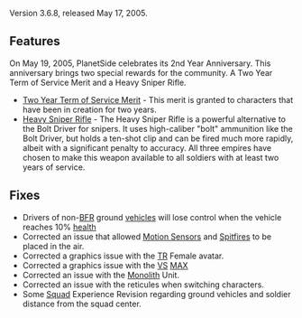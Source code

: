 Version 3.6.8, released May 17, 2005.

## Features

On May 19, 2005, PlanetSide celebrates its 2nd Year Anniversary. This
anniversary brings two special rewards for the community. A Two Year Term of
Service Merit and a Heavy Sniper Rifle.

- [Two Year Term of Service Merit](../merits/Term_of_Service.md) - This merit is
  granted to characters that have been in creation for two years.
- [Heavy Sniper Rifle](../weapons/Heavy_Scout_Rifle.md) - The Heavy Sniper Rifle
  is a powerful alternative to the Bolt Driver for snipers. It uses high-caliber
  "bolt" ammunition like the Bolt Driver, but holds a ten-shot clip and can be
  fired much more rapidly, albeit with a significant penalty to accuracy. All
  three empires have chosen to make this weapon available to all soldiers with
  at least two years of service.

## Fixes

- Drivers of non-[BFR](../vehicles/BattleFrame_Robotics.md) ground
  [vehicles](../vehicles/Vehicle.md) will lose control when the vehicle reaches
  10% [health](../terminology/Health.md)
- Corrected an issue that allowed [Motion Sensors](#Motion_Sensor) and
  [Spitfires](../Spitfire_Turret.md) to be placed in the air.
- Corrected a graphics issue with the [TR](../etc/Terran_Republic.md) Female
  avatar.
- Corrected a graphics issue with the [VS](../VS.md)
  [MAX](../items/Mechanized_Assault_Exo-Suit.md)
- Corrected an issue with the [Monolith](../items/Monolith.md) Unit.
- Corrected an issue with the reticules when switching characters.
- Some [Squad](../terminology/Squad.md) Experience Revision regarding ground
  vehicles and soldier distance from the squad center.

<!--[category:Patches](category:Patches.md)-->
